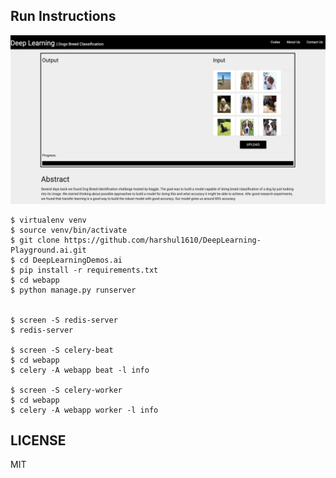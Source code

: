 ## Run Instructions

![Web Page](images/screenshot.png)

```
$ virtualenv venv
$ source venv/bin/activate
$ git clone https://github.com/harshul1610/DeepLearning-Playground.ai.git
$ cd DeepLearningDemos.ai
$ pip install -r requirements.txt
$ cd webapp
$ python manage.py runserver


$ screen -S redis-server
$ redis-server

$ screen -S celery-beat
$ cd webapp
$ celery -A webapp beat -l info

$ screen -S celery-worker
$ cd webapp
$ celery -A webapp worker -l info
```

## LICENSE

MIT
